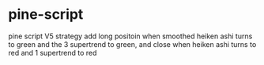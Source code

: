 # pine-script
pine script V5 strategy
add long positoin when smoothed heiken ashi turns to green and the 3 supertrend to green, and close when heiken ashi turns to red and 1 supertrend to red 
